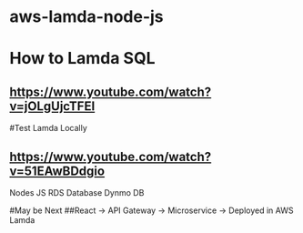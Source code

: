 # aws-lamda-node-js

# How to Lamda SQL 
## https://www.youtube.com/watch?v=jOLgUjcTFEI
#Test Lamda Locally
## https://www.youtube.com/watch?v=51EAwBDdgio

Nodes JS
RDS Database
Dynmo DB

#May be Next
##React -> API Gateway -> Microservice  -> Deployed in AWS Lamda
